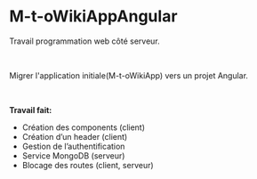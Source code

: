 # M-t-oWikiAppAngular

<p>Travail programmation web côté serveur.</p>
<br>
<p>Migrer l'application initiale(M-t-oWikiApp) vers un
projet Angular.</p>
<br>
<p><b>Travail fait:</b></p>
<ul>
<li>Création des components (client)</li>
<li>Création d’un header (client)</li>
<li>Gestion de l’authentification</li>
<li>Service MongoDB (serveur)</li>
<li>Blocage des routes (client, serveur)</li>
</ul>
